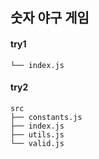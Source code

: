 ## 숫자 야구 게임

#### try1

```
└── index.js
```

#### try2

```
src
├── constants.js
├── index.js
├── utils.js
└── valid.js
```
